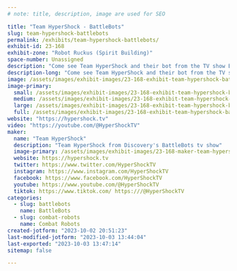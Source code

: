 ```yaml
---
# note: title, description, image are used for SEO

title: "Team HyperShock - BattleBots"
slug: team-hypershock-battlebots
permalink: /exhibits/team-hypershock-battlebots/
exhibit-id: 23-168
exhibit-zone: "Robot Ruckus (Spirit Building)"
space-number: Unassigned
description: "Come see Team HyperShock and their bot from the TV show BattleBots on Discovery! "
description-long: "Come see Team HyperShock and their bot from the TV show BattleBots on Discovery! "
image: /assets/images/exhibit-images/23-168-exhibit-team-hypershock-battlebots-bb2021-ep615-hypershock-vs-valkyrie-jbp9405-21-spoiler-photographer-jon-c-r-bennett-large.jpg
image-primary: 
  small: /assets/images/exhibit-images/23-168-exhibit-team-hypershock-battlebots-bb2021-ep615-hypershock-vs-valkyrie-jbp9405-21-spoiler-photographer-jon-c-r-bennett-small.jpg
  medium: /assets/images/exhibit-images/23-168-exhibit-team-hypershock-battlebots-bb2021-ep615-hypershock-vs-valkyrie-jbp9405-21-spoiler-photographer-jon-c-r-bennett-medium.jpg
  large: /assets/images/exhibit-images/23-168-exhibit-team-hypershock-battlebots-bb2021-ep615-hypershock-vs-valkyrie-jbp9405-21-spoiler-photographer-jon-c-r-bennett-large.jpg
  full: /assets/images/exhibit-images/23-168-exhibit-team-hypershock-battlebots-bb2021-ep615-hypershock-vs-valkyrie-jbp9405-21-spoiler-photographer-jon-c-r-bennett-full.jpg
website: "https://hypershock.tv"
video: "https://youtube.com/@HyperShockTV"
maker: 
  name: "Team HyperShock"
  description: "Team HyperShock from Discovery's BattleBots tv show"
  image-primary: /assets/images/exhibit-images/23-168-maker-team-hypershock-battlebots-20221018-jb90105-14136-medium.jpg
  website: https://hypershock.tv
  twitter: https://www.twitter.com/HyperShockTV
  instagram: https://www.instagram.com/HyperShockTV
  facebook: https://www.facebook.com/HyperShockTV
  youtube: https://www.youtube.com/@HyperShockTV
  tiktok: https://www.tiktok.com/ https:///@HyperShockTV
categories: 
  - slug: battlebots
    name: BattleBots
  - slug: combat-robots
    name: Combat Robots
created-jotform: "2023-10-02 20:51:23"
last-modified-jotform: "2023-10-03 13:44:04"
last-exported: "2023-10-03 13:47:14"
sitemap: false

---
```

